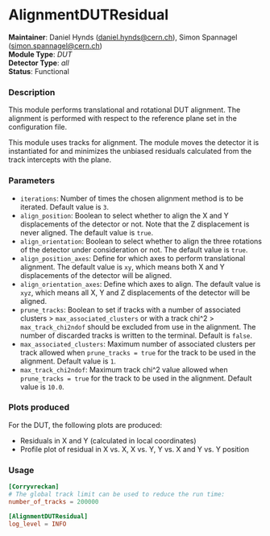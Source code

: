 # AlignmentDUTResidual
**Maintainer**: Daniel Hynds (<daniel.hynds@cern.ch>), Simon Spannagel (<simon.spannagel@cern.ch>)  
**Module Type**: *DUT*  
**Detector Type**: *all*  
**Status**: Functional

### Description
This module performs translational and rotational DUT alignment. The alignment is performed with respect to the reference plane set in the configuration file.

This module uses tracks for alignment. The module moves the detector it is instantiated for and minimizes the unbiased residuals calculated from the track intercepts with the plane.

### Parameters
* `iterations`: Number of times the chosen alignment method is to be iterated. Default value is `3`.
* `align_position`: Boolean to select whether to align the X and Y displacements of the detector or not. Note that the Z displacement is never aligned. The default value is `true`.
* `align_orientation`: Boolean to select whether to align the three rotations of the detector under consideration or not. The default value is `true`.
* `align_position_axes`: Define for which axes to perform translational alignment. The default value is `xy`, which means both X and Y displacements of the detector will be aligned.
* `align_orientation_axes`: Define which axes to align. The default value is `xyz`, which means all X, Y and Z displacements of the detector will be aligned.
* `prune_tracks`: Boolean to set if tracks with a number of associated clusters > `max_associated_clusters` or with a track chi^2 > `max_track_chi2ndof` should be excluded from use in the alignment. The number of discarded tracks is written to the terminal. Default is `false`.
* `max_associated_clusters`: Maximum number of associated clusters per track allowed when `prune_tracks = true` for the track to be used in the alignment. Default value is `1`.
* `max_track_chi2ndof`: Maximum track chi^2 value allowed when `prune_tracks = true` for the track to be used in the alignment. Default value is `10.0`.

### Plots produced
For the DUT, the following plots are produced:

* Residuals in X and Y (calculated in local coordinates)
* Profile plot of residual in X vs. X, X vs. Y, Y vs. X and Y vs. Y position

### Usage
```toml
[Corryvreckan]
# The global track limit can be used to reduce the run time:
number_of_tracks = 200000

[AlignmentDUTResidual]
log_level = INFO
```
